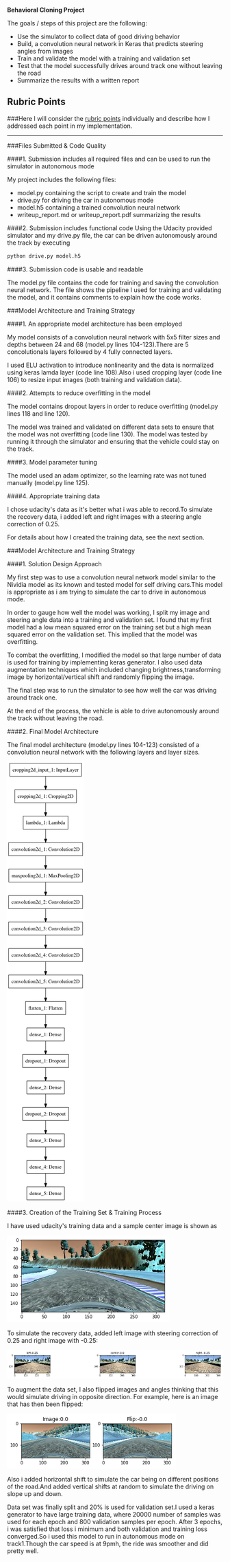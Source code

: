 **Behavioral Cloning Project**

The goals / steps of this project are the following:
* Use the simulator to collect data of good driving behavior
* Build, a convolution neural network in Keras that predicts steering angles from images
* Train and validate the model with a training and validation set
* Test that the model successfully drives around track one without leaving the road
* Summarize the results with a written report


[//]: # (Image References)

[image1]: ./Images/model.png "Model Visualization"
[image2]: ./Images/Image1.png "Center Image"
[image3]: ./Images/RecoveryImg.png "Recovery Image"
[image4]: ./Images/FlipImage.png "Flip Image"

## Rubric Points
###Here I will consider the [rubric points](https://review.udacity.com/#!/rubrics/432/view) individually and describe how I addressed each point in my implementation.  

---
###Files Submitted & Code Quality

####1. Submission includes all required files and can be used to run the simulator in autonomous mode

My project includes the following files:
* model.py containing the script to create and train the model
* drive.py for driving the car in autonomous mode
* model.h5 containing a trained convolution neural network 
* writeup_report.md or writeup_report.pdf summarizing the results

####2. Submission includes functional code
Using the Udacity provided simulator and my drive.py file, the car can be driven autonomously around the track by executing 
```sh
python drive.py model.h5
```

####3. Submission code is usable and readable

The model.py file contains the code for training and saving the convolution neural network. The file shows the pipeline I used for training and validating the model, and it contains comments to explain how the code works.

###Model Architecture and Training Strategy

####1. An appropriate model architecture has been employed

My model consists of a convolution neural network with 5x5 filter sizes and depths between 24 and 68 (model.py lines 104-123).There are 5 concolutionals layers followed by 4 fully connected layers. 

I used ELU activation to introduce nonlinearity and the data is normalized using keras lamda layer (code line 108).Also i used cropping layer (code line 106) to resize input images (both training and validation data).

####2. Attempts to reduce overfitting in the model

The model contains dropout layers in order to reduce overfitting (model.py lines 118 and line 120). 

The model was trained and validated on different data sets to ensure that the model was not overfitting (code line 130). The model was tested by running it through the simulator and ensuring that the vehicle could stay on the track.

####3. Model parameter tuning

The model used an adam optimizer, so the learning rate was not tuned manually (model.py line 125).

####4. Appropriate training data

I chose udacity's data as it's better what i was able to record.To simulate the recovery data, i added left and right images with a steering angle correction of 0.25.

For details about how I created the training data, see the next section. 

###Model Architecture and Training Strategy

####1. Solution Design Approach

My first step was to use a convolution neural network model similar to the Nividia model as its known and tested model for self driving cars.This model is appropriate as i am trying to simulate the car to drive in autonomous mode.

In order to gauge how well the model was working, I split my image and steering angle data into a training and validation set. I found that my first model had a low mean squared error on the training set but a high mean squared error on the validation set. This implied that the model was overfitting. 

To combat the overfitting, I modified the model so that large number of data is used for training by implementing keras generator.
I also used data augmentation techniques which included changing brightness,transforming image by horizontal/vertical shift and randomly flipping the image.

The final step was to run the simulator to see how well the car was driving around track one. 

At the end of the process, the vehicle is able to drive autonomously around the track without leaving the road.

####2. Final Model Architecture

The final model architecture (model.py lines 104-123) consisted of a convolution neural network with the following layers and layer sizes.

![alt text][image1]

####3. Creation of the Training Set & Training Process

I have used udacity's training data and a sample center image is shown as 

![alt text][image2]

To simulate the recovery data, added left image with steering correction of 0.25 and right image with -0.25:

![alt text][image3]


To augment the data set, I also flipped images and angles thinking that this would simulate driving in opposite direction. For example, here is an image that has then been flipped:

![alt text][image4]

Also i added horizontal shift to simulate the car being on different positions of the road.And added vertical shifts at random to simulate the driving on slope up and down.

Data set was finally split and 20% is used for validation set.I used a keras generator to have large training data, where 20000 number of samples was used for each epoch and 800 validation samples per epoch. After 3 epochs, i was satisfied that loss i minimum and both validation and training loss converged.So i used this model to run in autonomous mode on track1.Though the car speed is at 9pmh, the ride was smoother and did pretty well.


